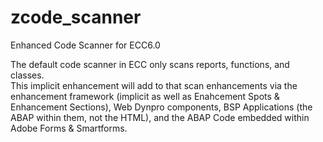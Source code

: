 # zcode_scanner
Enhanced Code Scanner for ECC6.0

The default code scanner in ECC only scans reports, functions, and classes.  
This implicit enhancement will add to that scan enhancements via the enhancement
framework (implicit as well as Enahcement Spots & Enhancement Sections), Web Dynpro
components, BSP Applications (the ABAP within them, not the HTML), and the ABAP Code embedded
within Adobe Forms & Smartforms.
